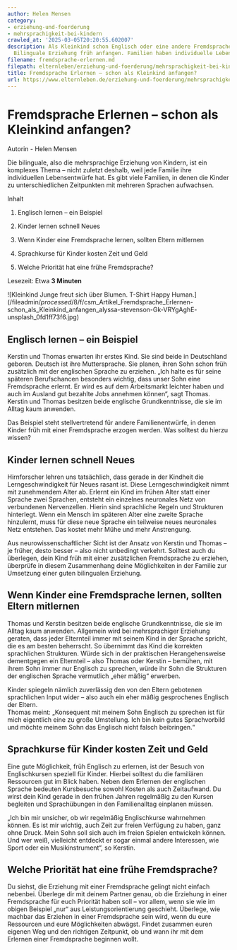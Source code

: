 ```yaml
---
author: Helen Mensen
category:
- erziehung-und-foerderung
- mehrsprachigkeit-bei-kindern
crawled_at: '2025-03-05T20:20:55.602007'
description: Als Kleinkind schon Englisch oder eine andere Fremdsprache erlernen?
  Bilinguale Erziehung früh anfangen. Familien haben individuelle Lebensentwürfe.
filename: fremdsprache-erlernen.md
filepath: elternleben/erziehung-und-foerderung/mehrsprachigkeit-bei-kindern/fremdsprache-erlernen.md
title: Fremdsprache Erlernen – schon als Kleinkind anfangen?
url: https://www.elternleben.de/erziehung-und-foerderung/mehrsprachigkeit-bei-kindern/fremdsprache-erlernen/
---
```


#  Fremdsprache Erlernen – schon als Kleinkind anfangen?

Autorin - Helen Mensen

Die bilinguale, also die mehrsprachige Erziehung von Kindern, ist ein
komplexes Thema – nicht zuletzt deshalb, weil jede Familie ihre individuellen
Lebensentwürfe hat. Es gibt viele Familien, in denen die Kinder zu
unterschiedlichen Zeitpunkten mit mehreren Sprachen aufwachsen.

Inhalt

1. Englisch lernen – ein Beispiel

2. Kinder lernen schnell Neues

3. Wenn Kinder eine Fremdsprache lernen, sollten Eltern mitlernen

4. Sprachkurse für Kinder kosten Zeit und Geld

5. Welche Priorität hat eine frühe Fremdsprache?

Lesezeit: Etwa **3 Minuten**

![Kleinkind Junge freut sich über Blumen. T-Shirt Happy
Human.](/fileadmin/_processed_/8/f/csm_Artikel_Fremdsprache_Erlernen-
schon_als_Kleinkind_anfangen_alyssa-stevenson-Gk-VRYgAghE-
unsplash_0fd1ff73f6.jpg)

##  Englisch lernen – ein Beispiel

Kerstin und Thomas erwarten ihr erstes Kind. Sie sind beide in Deutschland
geboren. Deutsch ist ihre Muttersprache. Sie planen, ihren Sohn schon früh
zusätzlich mit der englischen Sprache zu erziehen. „Ich halte es für seine
späteren Berufschancen besonders wichtig, dass unser Sohn eine Fremdsprache
erlernt. Er wird es auf dem Arbeitsmarkt leichter haben und auch im Ausland
gut bezahlte Jobs annehmen können“, sagt Thomas. Kerstin und Thomas besitzen
beide englische Grundkenntnisse, die sie im Alltag kaum anwenden.  
  
Das Beispiel steht stellvertretend für andere Familienentwürfe, in denen
Kinder früh mit einer Fremdsprache erzogen werden. Was solltest du hierzu
wissen?

##  Kinder lernen schnell Neues

Hirnforscher lehren uns tatsächlich, dass gerade in der Kindheit die
Lerngeschwindigkeit für Neues rasant ist. Diese Lerngeschwindigkeit nimmt mit
zunehmendem Alter ab. Erlernt ein Kind im frühen Alter statt einer Sprache
zwei Sprachen, entsteht ein einzelnes neuronales Netz von verbundenen
Nervenzellen. Hierin sind sprachliche Regeln und Strukturen hinterlegt. Wenn
ein Mensch im späteren Alter eine zweite Sprache hinzulernt, muss für diese
neue Sprache ein teilweise neues neuronales Netz entstehen. Das kostet mehr
Mühe und mehr Anstrengung.  
  
Aus neurowissenschaftlicher Sicht ist der Ansatz von Kerstin und Thomas – je
früher, desto besser – also nicht unbedingt verkehrt. Solltest auch du
überlegen, dein Kind früh mit einer zusätzlichen Fremdsprache zu erziehen,
überprüfe in diesem Zusammenhang deine Möglichkeiten in der Familie zur
Umsetzung einer guten bilingualen Erziehung.

##  Wenn Kinder eine Fremdsprache lernen, sollten Eltern mitlernen

Thomas und Kerstin besitzen beide englische Grundkenntnisse, die sie im Alltag
kaum anwenden. Allgemein wird bei mehrsprachiger Erziehung geraten, dass jeder
Elternteil immer mit seinem Kind in der Sprache spricht, die es am besten
beherrscht. So übernimmt das Kind die korrekten sprachlichen Strukturen. Würde
sich in der praktischen Herangehensweise dementgegen ein Elternteil – also
Thomas oder Kerstin – bemühen, mit ihrem Sohn immer nur Englisch zu sprechen,
würde ihr Sohn die Strukturen der englischen Sprache vermutlich „eher mäßig“
erwerben.  
  
Kinder spiegeln nämlich zuverlässig den von den Eltern gebotenen sprachlichen
Input wider – also auch ein eher mäßig gesprochenes Englisch der Eltern.  
Thomas meint: „Konsequent mit meinem Sohn Englisch zu sprechen ist für mich
eigentlich eine zu große Umstellung. Ich bin kein gutes Sprachvorbild und
möchte meinem Sohn das Englisch nicht falsch beibringen.“

##  Sprachkurse für Kinder kosten Zeit und Geld

Eine gute Möglichkeit, früh Englisch zu erlernen, ist der Besuch von
Englischkursen speziell für Kinder. Hierbei solltest du die familiären
Ressourcen gut im Blick haben. Neben dem Erlernen der englischen Sprache
bedeuten Kursbesuche sowohl Kosten als auch Zeitaufwand. Du wirst dein Kind
gerade in den frühen Jahren regelmäßig zu den Kursen begleiten und
Sprachübungen in den Familienalltag einplanen müssen.  
  
„Ich bin mir unsicher, ob wir regelmäßig Englischkurse wahrnehmen können. Es
ist mir wichtig, auch Zeit zur freien Verfügung zu haben, ganz ohne Druck.
Mein Sohn soll sich auch im freien Spielen entwickeln können. Und wer weiß,
vielleicht entdeckt er sogar einmal andere Interessen, wie Sport oder ein
Musikinstrument“, so Kerstin.

##  Welche Priorität hat eine frühe Fremdsprache?

Du siehst, die Erziehung mit einer Fremdsprache gelingt nicht einfach
nebenbei. Überlege dir mit deinem Partner genau, ob die Erziehung in einer
Fremdsprache für euch Priorität haben soll – vor allem, wenn sie wie im obigen
Beispiel „nur“ aus Leistungsorientierung geschieht. Überlege, wie machbar das
Erziehen in einer Fremdsprache sein wird, wenn du eure Ressourcen und eure
Möglichkeiten abwägst. Findet zusammen euren eigenen Weg und den richtigen
Zeitpunkt, ob und wann ihr mit dem Erlernen einer Fremdsprache beginnen wollt.

